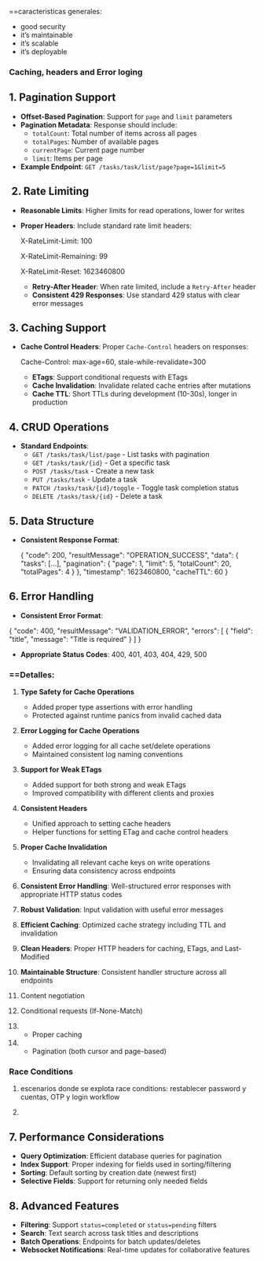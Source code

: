 
==caracteristicas generales:
- good security
- it’s maintainable 
- it’s scalable 
- it’s deployable 

### Caching, headers and Error loging

## 1. Pagination Support

- **Offset-Based Pagination**: Support for `page` and `limit` parameters
- **Pagination Metadata**: Response should include:
    - `totalCount`: Total number of items across all pages
    - `totalPages`: Number of available pages
    - `currentPage`: Current page number
    - `limit`: Items per page
- **Example Endpoint**: `GET /tasks/task/list/page?page=1&limit=5`

##  2. Rate Limiting

- **Reasonable Limits**: Higher limits for read operations, lower for writes
- **Proper Headers**: Include standard rate limit headers:
    
    X-RateLimit-Limit: 100
    
    X-RateLimit-Remaining: 99
    
    X-RateLimit-Reset: 1623460800
     
	- **Retry-After Header**: When rate limited, include a `Retry-After` header
	- **Consistent 429 Responses**: Use standard 429 status with clear error messages


## 3. Caching Support

- **Cache Control Headers**: Proper `Cache-Control` headers on responses:
    
    Cache-Control: max-age=60, stale-while-revalidate=300
      
	- **ETags**: Support conditional requests with ETags
	- **Cache Invalidation**: Invalidate related cache entries after mutations
	- **Cache TTL**: Short TTLs during development (10-30s), longer in production

## 4. CRUD Operations

- **Standard Endpoints**:
    - `GET /tasks/task/list/page` - List tasks with pagination
    - `GET /tasks/task/{id}` - Get a specific task
    - `POST /tasks/task` - Create a new task
    - `PUT /tasks/task` - Update a task
    - `PATCH /tasks/task/{id}/toggle` - Toggle task completion status
    - `DELETE /tasks/task/{id}` - Delete a task

## 5. Data Structure

- **Consistent Response Format**:
    
    {
  "code": 200,
  "resultMessage": "OPERATION_SUCCESS",
  "data": {
    "tasks": [...],
    "pagination": {
      "page": 1,
      "limit": 5,
      "totalCount": 20,
      "totalPages": 4
    }
  },
  "timestamp": 1623460800,
  "cacheTTL": 60
}


## 6. Error Handling

- **Consistent Error Format**:
    
{
  "code": 400,
  "resultMessage": "VALIDATION_ERROR",
  "errors": [
    { "field": "title", "message": "Title is required" }
  ]
}

- **Appropriate Status Codes**: 400, 401, 403, 404, 429, 500


### ==Detalles:

1. **Type Safety for Cache Operations**
   - Added proper type assertions with error handling
   - Protected against runtime panics from invalid cached data

2. **Error Logging for Cache Operations**
   - Added error logging for all cache set/delete operations
   - Maintained consistent log naming conventions

3. **Support for Weak ETags**
   - Added support for both strong and weak ETags
   - Improved compatibility with different clients and proxies

4. **Consistent Headers**
   - Unified approach to setting cache headers
   - Helper functions for setting ETag and cache control headers

5. **Proper Cache Invalidation**
   - Invalidating all relevant cache keys on write operations
   - Ensuring data consistency across endpoints

6. **Consistent Error Handling**: Well-structured error responses with appropriate HTTP status codes

7. **Robust Validation**: Input validation with useful error messages

8. **Efficient Caching**: Optimized cache strategy including TTL and invalidation

9. **Clean Headers**: Proper HTTP headers for caching, ETags, and Last-Modified

10.  **Maintainable Structure**: Consistent handler structure across all endpoints

11. Content negotiation

12. Conditional requests (If-None-Match)

13. - Proper caching

14. - Pagination (both cursor and page-based)



### Race Conditions

1. escenarios donde se explota race conditions: restablecer password y cuentas, OTP y login workflow

2. 

## 7. Performance Considerations

- **Query Optimization**: Efficient database queries for pagination
- **Index Support**: Proper indexing for fields used in sorting/filtering
- **Sorting**: Default sorting by creation date (newest first)
- **Selective Fields**: Support for returning only needed fields

## 8. Advanced Features

- **Filtering**: Support `status=completed` or `status=pending` filters
- **Search**: Text search across task titles and descriptions
- **Batch Operations**: Endpoints for batch updates/deletes
- **Websocket Notifications**: Real-time updates for collaborative features